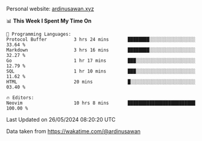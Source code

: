 Personal website: [ardinusawan.xyz](https://ardinusawan.xyz)

<!--START_SECTION:waka-->
📊 **This Week I Spent My Time On** 

```text
💬 Programming Languages: 
Protocol Buffer          3 hrs 24 mins       ████████░░░░░░░░░░░░░░░░░   33.64 % 
Markdown                 3 hrs 16 mins       ████████░░░░░░░░░░░░░░░░░   32.27 % 
Go                       1 hr 17 mins        ███░░░░░░░░░░░░░░░░░░░░░░   12.79 % 
SQL                      1 hr 10 mins        ███░░░░░░░░░░░░░░░░░░░░░░   11.62 % 
HTML                     20 mins             █░░░░░░░░░░░░░░░░░░░░░░░░   03.40 % 

🔥 Editors: 
Neovim                   10 hrs 8 mins       █████████████████████████   100.00 % 
```


 Last Updated on 26/05/2024 08:20:20 UTC
<!--END_SECTION:waka-->
Data taken from https://wakatime.com/@ardinusawan
